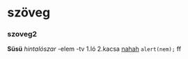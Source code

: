 # szöveg
### szoveg2
**Süsü**
*hintalószar*
-elem
-tv
1.ló
2.kacsa
[nahah](https://www.y8.com/games/city_merge)
`alert(nem);`
    ff
